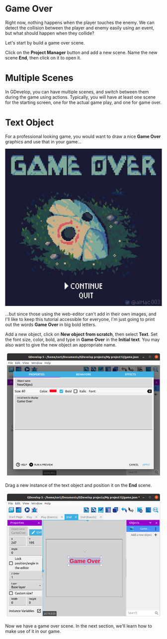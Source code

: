 # Game Over

Right now, nothing happens when the player touches the enemy.
We can detect the collision between the player and enemy easily using an event, but what should happen when they collide?

Let's start by build a game over scene.

Click on the **Project Manager** button and add a new scene.
Name the new scene **End**, then click on it to open it.

# Multiple Scenes

In GDevelop, you can have multiple scenes, and switch between them during the game using actions.
Typically, you will have at least one scene for the starting screen, one for the actual game play, and one for game over.

# Text Object

For a professional looking game, you would want to draw a nice **Game Over** graphics and use that in your game...

![](images/gameOverNice.jpg)

...but since those using the web-editor can't add in their own images, and I'll like to keep this tutorial accessible for everyone, I'm just going to print out the words **Game Over** in big bold letters.

Add a new object, click on **New object from scratch**, then select **Text**.
Set the font size, color, bold, and type in **Game Over** in the **Initial text**.
You may also want to give the new object an appropriate name.

![](images/text.png)

Drag a new instance of the text object and position it on the **End** scene.

![](images/gameOverScene.png)

Now we have a game over scene.
In the next section, we'll learn how to make use of it in our game.